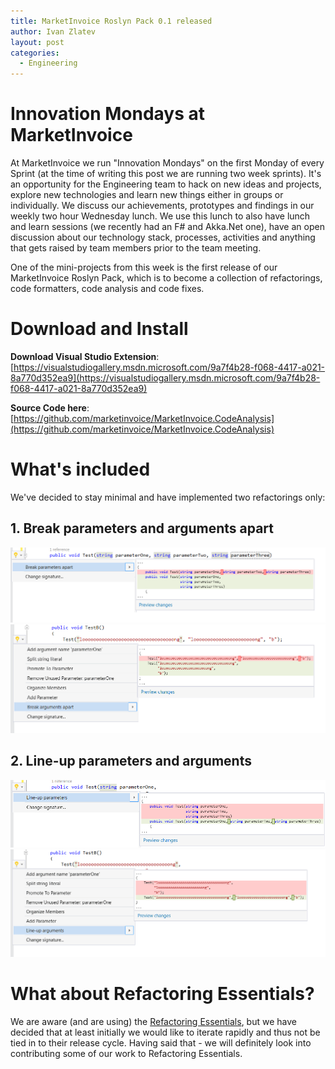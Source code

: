 ```yaml
---
title: MarketInvoice Roslyn Pack 0.1 released
author: Ivan Zlatev
layout: post
categories:
  - Engineering
---
```


# Innovation Mondays at MarketInvoice

At MarketInvoice we run "Innovation Mondays" on the first Monday of every Sprint (at the time of writing this post we are running two week sprints). It's an opportunity for the Engineering team to hack on new ideas and projects, explore new technologies and learn new things either in groups or individually. We discuss our achievements, prototypes and findings in our weekly two hour Wednesday lunch. We use this lunch to also have lunch and learn sessions (we recently had an F# and Akka.Net one), have an open discussion about our technology stack, processes, activities and anything that gets raised by team members prior to the team meeting.
   
One of the mini-projects from this week is the first release of our MarketInvoice Roslyn Pack, which is to become a collection of refactorings, code formatters, code analysis and code fixes. 

# Download and Install

**Download Visual Studio Extension**: [https://visualstudiogallery.msdn.microsoft.com/9a7f4b28-f068-4417-a021-8a770d352ea9](https://visualstudiogallery.msdn.microsoft.com/9a7f4b28-f068-4417-a021-8a770d352ea9)

**Source Code here**: [https://github.com/marketinvoice/MarketInvoice.CodeAnalysis](https://github.com/marketinvoice/MarketInvoice.CodeAnalysis)

# What's included

We've decided to stay minimal and have implemented two refactorings only:

## 1. Break parameters and arguments apart

![](/content/2015-10-12-marketinvoice-roslyn-pack-released/break-parameters-apart.png)
![](/content/2015-10-12-marketinvoice-roslyn-pack-released/break-arguments-apart.png)


## 2. Line-up parameters and arguments

![](/content/2015-10-12-marketinvoice-roslyn-pack-released/line-up-parameters.png)
![](/content/2015-10-12-marketinvoice-roslyn-pack-released/line-up-arguments.png)

# What about Refactoring Essentials?

We are aware (and are using) the [Refactoring Essentials](http://vsrefactoringessentials.com/), but we have decided that at least initially we would like to iterate rapidly and thus not be tied in to their release cycle. Having said that - we will definitely look into contributing some of our work to Refactoring Essentials.





